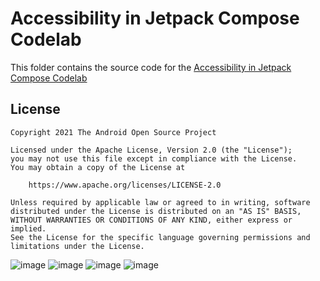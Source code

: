 # Accessibility in Jetpack Compose Codelab

This folder contains the source code for
the [Accessibility in Jetpack Compose Codelab](https://developer.android.com/codelabs/jetpack-compose-accessibility)

## License

```
Copyright 2021 The Android Open Source Project

Licensed under the Apache License, Version 2.0 (the "License");
you may not use this file except in compliance with the License.
You may obtain a copy of the License at

    https://www.apache.org/licenses/LICENSE-2.0

Unless required by applicable law or agreed to in writing, software
distributed under the License is distributed on an "AS IS" BASIS,
WITHOUT WARRANTIES OR CONDITIONS OF ANY KIND, either express or implied.
See the License for the specific language governing permissions and
limitations under the License.
```
![image](https://github.com/user-attachments/assets/fd3d8872-81d8-4e09-b9a8-2ef0a975c526)
![image](https://github.com/user-attachments/assets/f939d211-a211-482a-bd84-400f07518409)
![image](https://github.com/user-attachments/assets/a1d0cc54-7b15-4367-9aa5-82b15e919513)
![image](https://github.com/user-attachments/assets/8f643729-1b43-47cf-b761-2b458cd97e58)
